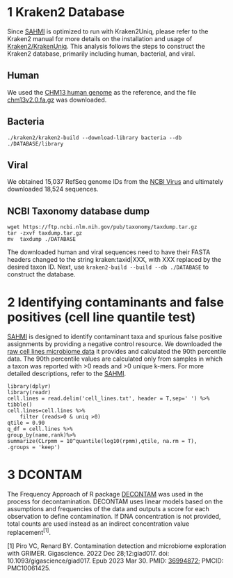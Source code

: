 # 1 Kraken2 Database
Since [SAHMI](https://github.com/sjdlabgroup/SAHMI) is optimized to run with Kraken2Uniq, please refer to the Kraken2 manual for more details on the installation and usage of [Kraken2/KrakenUniq](https://github.com/DerrickWood/kraken2/blob/master/docs/MANUAL.markdown). This analysis follows the steps to construct the Kraken2 database, primarily including human, bacterial, and viral.
## Human
We used the [CHM13 human genome](https://github.com/marbl/CHM13) as the reference, and the file [chm13v2.0.fa.gz](https://s3-us-west-2.amazonaws.com/human-pangenomics/T2T/CHM13/assemblies/analysis_set/chm13v2.0.fa.gz) was downloaded.
## Bacteria
`./kraken2/kraken2-build --download-library bacteria --db ./DATABASE/library`
## Viral
We obtained 15,037 RefSeq genome IDs from the [NCBI Virus](https://www.ncbi.nlm.nih.gov/labs/virus/vssi/#/virus?SeqType_s=Genome&SourceDB_s=RefSeq) and ultimately downloaded 18,524 sequences.
## NCBI Taxonomy database dump
```
wget https://ftp.ncbi.nlm.nih.gov/pub/taxonomy/taxdump.tar.gz
tar -zxvf taxdump.tar.gz
mv  taxdump ./DATABASE
```

The downloaded human and viral sequences need to have their FASTA headers changed to the string kraken:taxid|XXX, with XXX replaced by the desired taxon ID. 
Next, use `kraken2-build --build --db ./DATABASE` to construct the database.



# 2 Identifying contaminants and false positives (cell line quantile test)
[SAHMI](https://github.com/sjdlabgroup/SAHMI) is designed to identify contaminant taxa and spurious false positive assignments by providing a negative control resource. We downloaded the [raw cell lines microbiome data](https://www.dropbox.com/s/r6xvw1589lqyqts/cell.lines.txt?dl=0) it provides and calculated the 90th percentile data. The 90th percentile values are calculated only from samples in which a taxon was reported with >0 reads and >0 unique k-mers. For more detailed descriptions, refer to the [SAHMI](https://github.com/sjdlabgroup/SAHMI).
```
library(dplyr)
library(readr)
cell.lines = read.delim('cell_lines.txt', header = T,sep=' ') %>% tibble()
cell.lines=cell.lines %>%
    filter (reads>0 & uniq >0)
qtile = 0.90
q_df = cell.lines %>%
group_by(name,rank)%>%
summarize(CLrpmm = 10^quantile(log10(rpmm),qtile, na.rm = T),
.groups = 'keep')
```

# 3 DCONTAM
The Frequency Approach of R package [DECONTAM](https://github.com/benjjneb/decontam) was used in the process for decontamination. DECONTAM uses linear models based on the assumptions and frequencies of the data and outputs a score for each observation to define contamination. If DNA concentration is not provided, total counts are used instead as an indirect concentration value replacement<sup>[1]</sup>.

[1] Piro VC, Renard BY. Contamination detection and microbiome exploration with GRIMER. Gigascience. 2022 Dec 28;12:giad017. doi: 10.1093/gigascience/giad017. Epub 2023 Mar 30. PMID: [36994872](https://pubmed.ncbi.nlm.nih.gov/36994872); PMCID: PMC10061425.
